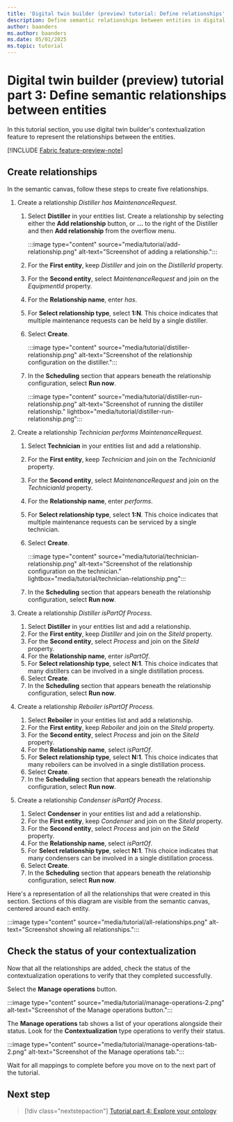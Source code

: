 ```yaml
---
title: 'Digital twin builder (preview) tutorial: Define relationships'
description: Define semantic relationships between entities in digital twin builder (preview).
author: baanders
ms.author: baanders
ms.date: 05/01/2025
ms.topic: tutorial
---
```


# Digital twin builder (preview) tutorial part 3: Define semantic relationships between entities

In this tutorial section, you use digital twin builder's contextualization feature to represent the relationships between the entities.

[!INCLUDE [Fabric feature-preview-note](../../includes/feature-preview-note.md)]

## Create relationships

In the semantic canvas, follow these steps to create five relationships.

1. Create a relationship *Distiller has MaintenanceRequest*.
    1. Select **Distiller** in your entities list. Create a relationship by selecting either the **Add relationship** button, or **...** to the right of the Distiller and then **Add relationship** from the overflow menu.

        :::image type="content" source="media/tutorial/add-relationship.png" alt-text="Screenshot of adding a relationship.":::
    1. For the **First entity**, keep *Distiller* and join on the *DistillerId* property.
    1. For the **Second entity**, select *MaintenanceRequest* and join on the *EquipmentId* property.
    1. For the **Relationship name**, enter *has*.
    1. For **Select relationship type**, select **1:N**. This choice indicates that multiple maintenance requests can be held by a single distiller.
    1. Select **Create**.
    
        :::image type="content" source="media/tutorial/distiller-relationship.png" alt-text="Screenshot of the relationship configuration on the distiller.":::
    1. In the **Scheduling** section that appears beneath the relationship configuration, select **Run now**.

        :::image type="content" source="media/tutorial/distiller-run-relationship.png" alt-text="Screenshot of running the distiller relationship." lightbox="media/tutorial/distiller-run-relationship.png":::

1. Create a relationship *Technician performs MaintenanceRequest*.
    1. Select **Technician** in your entities list and add a relationship.
    1. For the **First entity**, keep *Technician* and join on the *TechnicianId* property.
    1. For the **Second entity**, select *MaintenanceRequest* and join on the *TechnicianId* property.
    1. For the **Relationship name**, enter *performs*.
    1. For **Select relationship type**, select **1:N**. This choice indicates that multiple maintenance requests can be serviced by a single technician.
    1. Select **Create**.

        :::image type="content" source="media/tutorial/technician-relationship.png" alt-text="Screenshot of the relationship configuration on the technician." lightbox="media/tutorial/technician-relationship.png":::
    1. In the **Scheduling** section that appears beneath the relationship configuration, select **Run now**.

1. Create a relationship *Distiller isPartOf Process*.
    1. Select **Distiller** in your entities list and add a relationship.
    1. For the **First entity**, keep *Distiller* and join on the *SiteId* property.
    1. For the **Second entity**, select *Process* and join on the *SiteId* property.
    1. For the **Relationship name**, enter *isPartOf*.
    1. For **Select relationship type**, select **N:1**. This choice indicates that many distillers can be involved in a single distillation process.
    1. Select **Create**.
    1. In the **Scheduling** section that appears beneath the relationship configuration, select **Run now**.

1. Create a relationship *Reboiler isPartOf Process*.
    1. Select **Reboiler** in your entities list and add a relationship.
    1. For the **First entity**, keep *Reboiler* and join on the *SiteId* property.
    1. For the **Second entity**, select *Process* and join on the *SiteId* property.
    1. For the **Relationship name**, select *isPartOf*.
    1. For **Select relationship type**, select **N:1**. This choice indicates that many reboilers can be involved in a single distillation process.
    1. Select **Create**.
    1. In the **Scheduling** section that appears beneath the relationship configuration, select **Run now**.

1. Create a relationship *Condenser isPartOf Process*.
    1. Select **Condenser** in your entities list and add a relationship.
    1. For the **First entity**, keep *Condenser* and join on the *SiteId* property.
    1. For the **Second entity**, select *Process* and join on the *SiteId* property.
    1. For the **Relationship name**, select *isPartOf*.
    1. For **Select relationship type**, select **N:1**. This choice indicates that many condensers can be involved in a single distillation process.
    1. Select **Create**.
    1. In the **Scheduling** section that appears beneath the relationship configuration, select **Run now**.

Here's a representation of all the relationships that were created in this section. Sections of this diagram are visible from the semantic canvas, centered around each entity.

:::image type="content" source="media/tutorial/all-relationships.png" alt-text="Screenshot showing all relationships.":::

## Check the status of your contextualization

Now that all the relationships are added, check the status of the contextualization operations to verify that they completed successfully.

Select the **Manage operations** button.

:::image type="content" source="media/tutorial/manage-operations-2.png" alt-text="Screenshot of the Manage operations button."::: 

The **Manage operations** tab shows a list of your operations alongside their status. Look for the **Contextualization** type operations to verify their status.

:::image type="content" source="media/tutorial/manage-operations-tab-2.png" alt-text="Screenshot of the Manage operations tab."::: 

Wait for all mappings to complete before you move on to the next part of the tutorial.

## Next step

> [!div class="nextstepaction"]
> [Tutorial part 4: Explore your ontology](tutorial-4-explore-ontology.md)